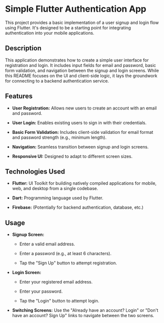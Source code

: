 # Simple Flutter Authentication App

This project provides a basic implementation of a user signup and login flow using Flutter. It's designed to be a starting point for integrating authentication into your mobile applications.

## Description

This application demonstrates how to create a simple user interface for registration and login. It includes input fields for email and password, basic form validation, and navigation between the signup and login screens. While this README focuses on the UI and client-side logic, it lays the groundwork for connecting to a backend authentication service.

## Features

* **User Registration:** Allows new users to create an account with an email and password.

* **User Login:** Enables existing users to sign in with their credentials.

* **Basic Form Validation:** Includes client-side validation for email format and password strength (e.g., minimum length).

* **Navigation:** Seamless transition between signup and login screens.

* **Responsive UI:** Designed to adapt to different screen sizes.

## Technologies Used

* **Flutter:** UI Toolkit for building natively compiled applications for mobile, web, and desktop from a single codebase.

* **Dart:** Programming language used by Flutter.

* **Firebase:** (Potentially for backend authentication, database, etc.)

## Usage

* **Signup Screen:**

    * Enter a valid email address.

    * Enter a password (e.g., at least 6 characters).

    * Tap the "Sign Up" button to attempt registration.

* **Login Screen:**

    * Enter your registered email address.

    * Enter your password.

    * Tap the "Login" button to attempt login.

* **Switching Screens:** Use the "Already have an account? Login" or "Don't have an account? Sign Up" links to navigate between the two screens.